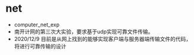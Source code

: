 # net
- computer_net_exp
- 南开计网的第三次大实验，要求基于udp实现可靠文件传输。
- 2020/12/9 目前是从网上找到的能够实现客户端与服务器端传输文件的代码，将进行可靠传输的设计
